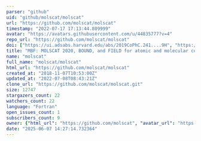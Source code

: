 ```yaml
---
parser: "github"
uid: "github/molscat/molscat"
url: "https://github.com/molscat/molscat"
timestamp: "2022-07-17 17:13:44.809999"
avatar: "https://avatars.githubusercontent.com/u/44835777?v=4"
repo_url: "https://github.com/molscat/molscat"
doi: ["https://ui.adsabs.harvard.edu/abs/2019CoPhC.241....9H", "https://ui.adsabs.harvard.edu/abs/2020ascl.soft10001H/abstract"]
title: "MBF: MOLSCAT 2020, BOUND, and FIELD for atomic and molecular collisions"
name: "molscat"
full_name: "molscat/molscat"
html_url: "https://github.com/molscat/molscat"
created_at: "2018-11-07T10:53:00Z"
updated_at: "2022-07-08T08:43:21Z"
clone_url: "https://github.com/molscat/molscat.git"
size: 12747
stargazers_count: 22
watchers_count: 22
language: "Fortran"
open_issues_count: 1
subscribers_count: 9
owner: {"html_url": "https://github.com/molscat", "avatar_url": "https://avatars.githubusercontent.com/u/44835777?v=4", "login": "molscat", "type": "Organization"}
date: "2025-06-07 14:27:14.732364"
---
```

